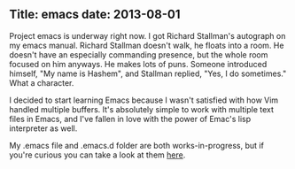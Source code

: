 Title: emacs
date: 2013-08-01
---

Project emacs is underway right now. I got Richard Stallman's autograph on my emacs manual. Richard Stallman doesn't walk, he floats into a room. He doesn't have an especially commanding presence, but the whole room focused on him anyways. He makes lots of puns. Someone introduced himself, &quot;My name is Hashem&quot;, and Stallman replied, &quot;Yes, I do sometimes.&quot; What a character.

I decided to start learning Emacs because I wasn't satisfied with how Vim handled multiple buffers. It's absolutely simple to work with multiple text files in Emacs, and I've fallen in love with the power of Emac's lisp interpreter as well.

My .emacs file and .emacs.d folder are both works-in-progress, but if you're curious you can take a look at them <a href="http://www.github.com/samertm/dotfiles">here</a>.
